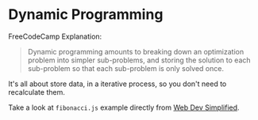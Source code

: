 # Dynamic Programming

FreeCodeCamp Explanation:

> Dynamic programming amounts to breaking down an optimization problem into simpler sub-problems, and storing the solution to each sub-problem so that each sub-problem is only solved once.

It's all about store data, in a iterative process, so you don't need to recalculate them.

Take a look at `fibonacci.js` example directly from [Web Dev Simplified](https://www.youtube.com/watch?v=WbwP4w6TpCk&ab_channel=WebDevSimplified).